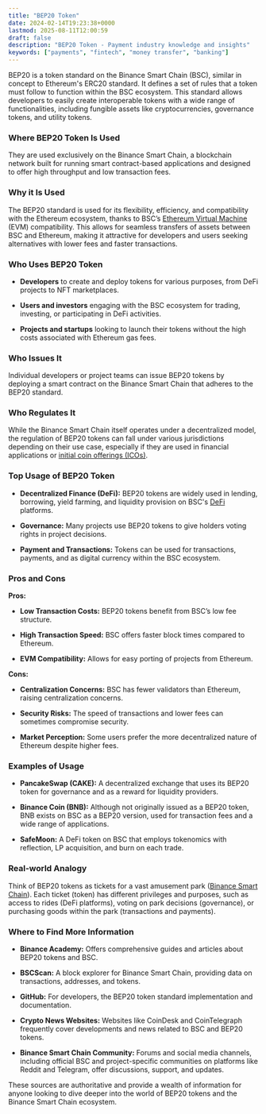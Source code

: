 ```yaml
---
title: "BEP20 Token"
date: 2024-02-14T19:23:38+0000
lastmod: 2025-08-11T12:00:59
draft: false
description: "BEP20 Token - Payment industry knowledge and insights"
keywords: ["payments", "fintech", "money transfer", "banking"]
---
```


BEP20 is a token standard on the Binance Smart Chain (BSC), similar in concept to Ethereum's ERC20 standard. It defines a set of rules that a token must follow to function within the BSC ecosystem. This standard allows developers to easily create interoperable tokens with a wide range of functionalities, including fungible assets like cryptocurrencies, governance tokens, and utility tokens.

### Where BEP20 Token Is Used

They are used exclusively on the Binance Smart Chain, a blockchain network built for running smart contract-based applications and designed to offer high throughput and low transaction fees.

### Why it Is Used

The BEP20 standard is used for its flexibility, efficiency, and compatibility with the Ethereum ecosystem, thanks to BSC’s [Ethereum Virtual Machine](https://faisalkhanllc.xyz/resources/payments-wiki/e/ethereum-virtual-machine-evm/) (EVM) compatibility. This allows for seamless transfers of assets between BSC and Ethereum, making it attractive for developers and users seeking alternatives with lower fees and faster transactions.

### Who Uses BEP20 Token

- **Developers** to create and deploy tokens for various purposes, from DeFi projects to NFT marketplaces.

- **Users and investors** engaging with the BSC ecosystem for trading, investing, or participating in DeFi activities.

- **Projects and startups** looking to launch their tokens without the high costs associated with Ethereum gas fees.

### Who Issues It

Individual developers or project teams can issue BEP20 tokens by deploying a smart contract on the Binance Smart Chain that adheres to the BEP20 standard.

### Who Regulates It

While the Binance Smart Chain itself operates under a decentralized model, the regulation of BEP20 tokens can fall under various jurisdictions depending on their use case, especially if they are used in financial applications or [initial coin offerings (ICOs)](https://faisalkhanllc.xyz/resources/payments-wiki/i/initial-coin-offering-ico/).

### Top Usage of BEP20 Token

- **Decentralized Finance (DeFi):** BEP20 tokens are widely used in lending, borrowing, yield farming, and liquidity provision on BSC's [DeFi](https://faisalkhanllc.xyz/resources/payments-wiki/d/decentralized-finance-defi/) platforms.

- **Governance:** Many projects use BEP20 tokens to give holders voting rights in project decisions.

- **Payment and Transactions:** Tokens can be used for transactions, payments, and as digital currency within the BSC ecosystem.

### Pros and Cons

**Pros:**

- **Low Transaction Costs:** BEP20 tokens benefit from BSC’s low fee structure.

- **High Transaction Speed:** BSC offers faster block times compared to Ethereum.

- **EVM Compatibility:** Allows for easy porting of projects from Ethereum.

**Cons:**

- **Centralization Concerns:** BSC has fewer validators than Ethereum, raising centralization concerns.

- **Security Risks:** The speed of transactions and lower fees can sometimes compromise security.

- **Market Perception:** Some users prefer the more decentralized nature of Ethereum despite higher fees.

### Examples of Usage

- **PancakeSwap (CAKE):** A decentralized exchange that uses its BEP20 token for governance and as a reward for liquidity providers.

- **Binance Coin (BNB):** Although not originally issued as a BEP20 token, BNB exists on BSC as a BEP20 version, used for transaction fees and a wide range of applications.

- **SafeMoon:** A DeFi token on BSC that employs tokenomics with reflection, LP acquisition, and burn on each trade.

### Real-world Analogy

Think of BEP20 tokens as tickets for a vast amusement park ([Binance Smart Chain](https://faisalkhanllc.xyz/resources/payments-wiki/b/binance-smart-chain-bsc/)). Each ticket (token) has different privileges and purposes, such as access to rides (DeFi platforms), voting on park decisions (governance), or purchasing goods within the park (transactions and payments).

### Where to Find More Information

- **Binance Academy:** Offers comprehensive guides and articles about BEP20 tokens and BSC.

- **BSCScan:** A block explorer for Binance Smart Chain, providing data on transactions, addresses, and tokens.

- **GitHub:** For developers, the BEP20 token standard implementation and documentation.

- **Crypto News Websites:** Websites like CoinDesk and CoinTelegraph frequently cover developments and news related to BSC and BEP20 tokens.

- **Binance Smart Chain Community:** Forums and social media channels, including official BSC and project-specific communities on platforms like Reddit and Telegram, offer discussions, support, and updates.

These sources are authoritative and provide a wealth of information for anyone looking to dive deeper into the world of BEP20 tokens and the Binance Smart Chain ecosystem.